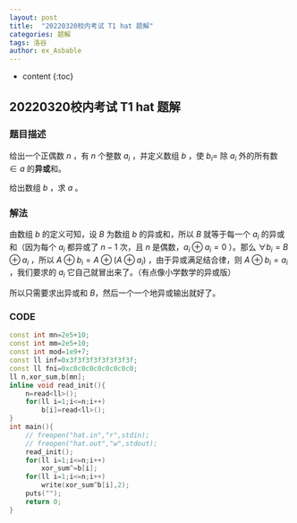 ```yaml
---
layout: post
title:  "20220320校内考试 T1 hat 题解"
categories: 题解
tags: 洛谷
author: ex_Asbable
---
```


<head>
    <script src="https://cdn.mathjax.org/mathjax/latest/MathJax.js?config=TeX-AMS-MML_HTMLorMML" type="text/javascript"></script>
    <script type="text/x-mathjax-config">
        MathJax.Hub.Config({
            tex2jax: {
            skipTags: ['script', 'noscript', 'style', 'textarea', 'pre'],
            inlineMath: [['$','$']]
            }
        });
    </script>
</head>

* content
{:toc}

## 20220320校内考试 T1 hat 题解

### 题目描述

给出一个正偶数 $n$ ，有 $n$ 个整数 $a_i$ ，并定义数组 $b$ ，使 $b_i=$ 除 $a_i$ 外的所有数 $\in a$ 的**异或**和。

给出数组 $b$ ，求 $a$ 。

### 解法

由数组 $b$ 的定义可知，设 $B$ 为数组 $b$ 的异或和，所以 $B$ 就等于每一个 $a_i$ 的异或和（因为每个 $a_i$ 都异或了 $n-1$ 次，且 $n$ 是偶数，$a_i\oplus a_i=0$ ）。那么 $\forall b_i=B\oplus a_i$ ，所以 $A\oplus b_i=A\oplus (A\oplus a_i)$ ，由于异或满足结合律，则 $A\oplus b_i=a_i$ ，我们要求的 $a_i$ 它自己就冒出来了。（有点像小学数学的异或版）

所以只需要求出异或和 $B$，然后一个一个地异或输出就好了。

### CODE

```cpp
const int mn=2e5+10;
const int mm=2e5+10;
const int mod=1e9+7;
const ll inf=0x3f3f3f3f3f3f3f3f;
const ll fni=0xc0c0c0c0c0c0c0c0;
ll n,xor_sum,b[mn];
inline void read_init(){
    n=read<ll>();
    for(ll i=1;i<=n;i++)
        b[i]=read<ll>();
}
int main(){
    // freopen("hat.in","r",stdin);
    // freopen("hat.out","w",stdout);
    read_init();
    for(ll i=1;i<=n;i++)
        xor_sum^=b[i];
    for(ll i=1;i<=n;i++)
        write(xor_sum^b[i],2);
    puts("");
    return 0;
}
```

